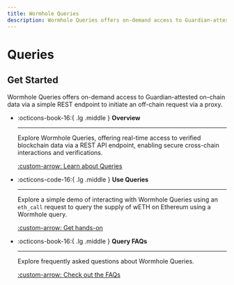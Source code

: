 ```yaml
---
title: Wormhole Queries
description: Wormhole Queries offers on-demand access to Guardian-attested on-chain data via a simple REST endpoint to initiate an off-chain request via a proxy.
---
```


# Queries

## Get Started

Wormhole Queries offers on-demand access to Guardian-attested on-chain data via a simple REST endpoint to initiate an off-chain request via a proxy.

<div class="grid cards" markdown>

-   :octicons-book-16:{ .lg .middle } **Overview**

    ---

    Explore Wormhole Queries, offering real-time access to verified blockchain data via a REST API endpoint, enabling secure cross-chain interactions and verifications.

    [:custom-arrow: Learn about Queries](/docs/build/applications/queries/overview/)

-   :octicons-code-16:{ .lg .middle } **Use Queries**

    ---

    Explore a simple demo of interacting with Wormhole Queries using an `eth_call` request to query the supply of wETH on Ethereum using a Wormhole query.

    [:custom-arrow: Get hands-on](/docs/build/applications/queries/use-queries/)

-   :octicons-book-16:{ .lg .middle } **Query FAQs**

    ---

    Explore frequently asked questions about Wormhole Queries.

    [:custom-arrow: Check out the FAQs](/docs/build/applications/queries/faqs/)

</div>
